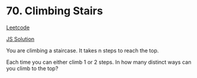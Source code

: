 # 70. Climbing Stairs

[Leetcode](https://leetcode.com/problems/climbing-stairs/description/)

[JS Solution](./index.js)

You are climbing a staircase. It takes n steps to reach the top.

Each time you can either climb 1 or 2 steps. In how many distinct ways can you climb to the top?
